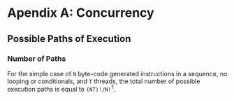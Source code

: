 # Apendix A: Concurrency

## Possible Paths of Execution

### Number of Paths

For the simple case of `N` byte-code generated instructions in a sequence, no looping or conditionals, and `T` threads, the total number of possible execution paths is equal to `(NT)!/N!`<sup>`T`</sup>.
